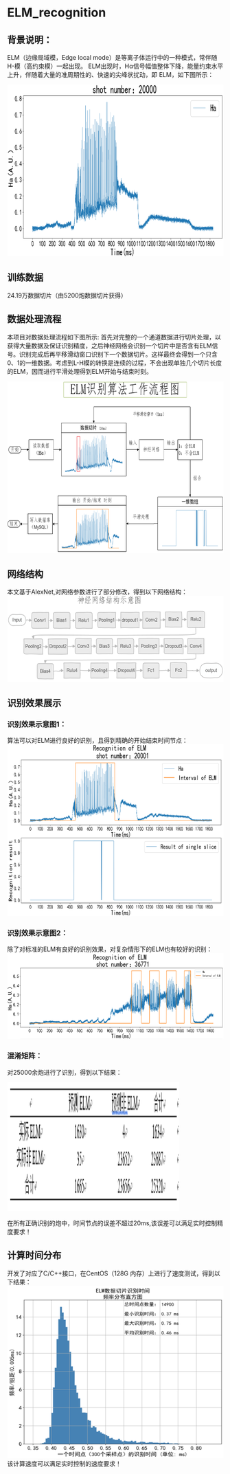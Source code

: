 # ELM_recognition
## 背景说明：
ELM（边缘局域模，Edge local mode）是等离子体运行中的一种模式，常伴随H-模（高约束模）一起出现。
ELM出现时，Hα信号幅值整体下降，能量约束水平上升，伴随着大量的准周期性的、快速的尖峰状扰动，即 ELM，如下图所示：
<div style="align: center">
<img src="https://github.com/yellowyellowyao/ELM_recognition/blob/master/picture/ELM%E7%A4%BA%E6%84%8F%E5%9B%BE.png" width = "600" height = "400" />
 </div >

## 训练数据
24.19万数据切片（由5200炮数据切片获得）

## 数据处理流程
本项目对数据处理流程如下图所示:
首先对完整的一个通道数据进行切片处理，以获得大量数据及保证识别精度，之后神经网络会识别一个切片中是否含有ELM信号。识别完成后再平移滑动窗口识别下一个数据切片。这样最终会得到一个只含0、1的一维数据。考虑到L-H模的转换是连续的过程，不会出现单独几个切片长度的ELM，因而进行平滑处理得到ELM开始与结束时刻。

<img src=https://github.com/yellowyellowyao/ELM_recognition/blob/master/picture/ELM%E8%AF%86%E5%88%AB%E7%AE%97%E6%B3%95%E7%A4%BA%E6%84%8F%E5%9B%BE.png width = "600" height = "400">


## 网络结构
本文基于AlexNet,对网络参数进行了部分修改，得到以下网络结构：
<img src=https://github.com/yellowyellowyao/ELM_recognition/blob/master/picture/%E7%A5%9E%E7%BB%8F%E7%BD%91%E7%BB%9C%E7%A4%BA%E6%84%8F%E5%9B%BE.png width = "600" height = "200" />


## 识别效果展示
### 识别效果示意图1：
算法可以对ELM进行良好的识别，且得到精确的开始结束时间节点：
<img src=https://github.com/yellowyellowyao/ELM_recognition/blob/master/picture/%E8%AF%86%E5%88%AB%E6%95%88%E6%9E%9C%E7%A4%BA%E6%84%8F%E5%9B%BE1.png width = "600" height = "400" />

### 识别效果示意图2：
除了对标准的ELM有良好的识别效果，对复杂情形下的ELM也有较好的识别：
<img src=https://github.com/yellowyellowyao/ELM_recognition/blob/master/picture/%E8%AF%86%E5%88%AB%E6%95%88%E6%9E%9C%E7%A4%BA%E6%84%8F%E5%9B%BE2.png width = "600" height = "200" />

### 混淆矩阵：
对25000余炮进行了识别，得到以下结果：

<img src=https://github.com/yellowyellowyao/ELM_recognition/blob/master/picture/%E6%B7%B7%E6%B7%86%E7%9F%A9%E9%98%B5.png width = "400" height = "300" />

在所有正确识别的炮中，时间节点的误差不超过20ms,该误差可以满足实时控制精度要求！


## 计算时间分布
开发了对应了C/C++接口，在CentOS（128G 内存）上进行了速度测试，得到以下结果：
<img src=https://github.com/yellowyellowyao/ELM_recognition/blob/master/picture/%E8%AF%86%E5%88%AB%E6%97%B6%E9%97%B4%E6%B5%8B%E8%AF%95%E5%9B%BE.png width = "600" height = "400" />
该计算速度可以满足实时控制的速度要求！
